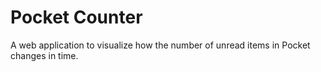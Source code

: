 # Pocket Counter

A web application to visualize how the number of unread items in Pocket changes in time.